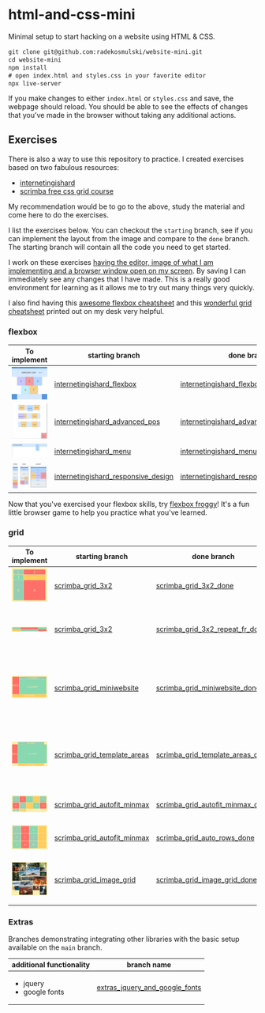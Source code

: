 # html-and-css-mini

Minimal setup to start hacking on a website using HTML & CSS.

```
git clone git@github.com:radekosmulski/website-mini.git
cd website-mini
npm install
# open index.html and styles.css in your favorite editor
npx live-server
```

If you make changes to either `index.html` or `styles.css` and save, the webpage should reload. You should be able to see the effects of changes that you've made in the browser without taking any additional actions.

## Exercises

There is also a way to use this repository to practice. I created exercises based on two fabulous resources: 

* [internetingishard](https://www.internetingishard.com/)
* [scrimba free css grid course](https://scrimba.com/learn/R8PTE)

My recommendation would be to go to the above, study the material and come here to do the exercises.

I list the exercises below. You can checkout the `starting` branch, see if you can implement the layout from the image and compare to the `done` branch. The starting branch will contain all the code you need to get started.

I work on these exercises [having the editor, image of what I am implementing and a browser window open on my screen](https://github.com/radekosmulski/html-and-css-mini/blob/images/images/me_doing_exercises.png?raw=true). By saving I can immediately see any changes that I have made. This is a really good environment for learning as it allows me to try out many things very quickly.

I also find having this [awesome flexbox cheatsheet](https://www.alsacreations.com/xmedia/guidelines/flexbox-cheatsheet.pdf) and this [wonderful grid cheatsheet](https://github.com/alsacreations/guidelines/blob/master/grid-cheatsheet.pdf) printed out on my desk very helpful.

### flexbox

| To implement  | starting branch | done branch | learning objective |
| ------------- | ------------- | ------------- | ------------- |
| <img src="https://github.com/radekosmulski/html-and-css-mini/blob/images/images/internetigishard_flexbox.png?raw=true" width="200" /> | [internetingishard_flexbox](https://github.com/radekosmulski/html-and-css-mini/tree/internetingishard_flexbox)  | [internetingishard_flexbox_done](https://github.com/radekosmulski/html-and-css-mini/tree/internetingishard_flexbox_done) | flexbox |
| <img src="https://github.com/radekosmulski/html-and-css-mini/blob/images/images/internetingishard_advanced_pos.png?raw=true" width="200" /> | [internetingishard_advanced_pos](https://github.com/radekosmulski/html-and-css-mini/tree/internetingishard_advanced_pos) | [internetingishard_advanced_pos_done](https://github.com/radekosmulski/html-and-css-mini/tree/internetingishard_advanced_pos_done) | advanced positioning |
| <img src="https://github.com/radekosmulski/html-and-css-mini/blob/images/images/internetingishard_menu.png?raw=true" width="200" /> | [internetingishard_menu](https://github.com/radekosmulski/html-and-css-mini/tree/internetingishard_menu) | [internetingishard_menu_done](https://github.com/radekosmulski/html-and-css-mini/tree/internetingishard_menu_done) | advanced positioning |
| <img src="https://github.com/radekosmulski/html-and-css-mini/blob/images/images/internetingishard_responsive_design.png?raw=true" width="200" /> | [internetingishard_responsive_design](https://github.com/radekosmulski/html-and-css-mini/tree/internetingishard_responsive_design) | [internetingishard_responsive_design_done](https://github.com/radekosmulski/html-and-css-mini/tree/internetingishard_responsive_design_done) | responsive design |

Now that you've exercised your flexbox skills, try [flexbox froggy](https://flexboxfroggy.com/)! It's a fun little browser game to help you practice what you've learned.

### grid

| To implement  | starting branch | done branch | learning objective |
| ------------- | ------------- | ------------- | ------------- |
| <img src="https://github.com/radekosmulski/html-and-css-mini/blob/images/images/scrimba_grid_3x2.png?raw=true" width="200" /> | [scrimba_grid_3x2](https://github.com/radekosmulski/html-and-css-mini/tree/scrimba_grid_3x2)  | [scrimba_grid_3x2_done](https://github.com/radekosmulski/html-and-css-mini/tree/scrimba_grid_3x2_done) | basic grid |
| <img src="https://github.com/radekosmulski/html-and-css-mini/blob/images/images/scrimba_grid_3x2_repeat_fr.png?raw=true" width="200" /> | [scrimba_grid_3x2](https://github.com/radekosmulski/html-and-css-mini/tree/scrimba_grid_3x2)  | [scrimba_grid_3x2_repeat_fr_done](https://github.com/radekosmulski/html-and-css-mini/tree/scrimba_grid_3x2_repeat_fr_done) | <ul><li>repeat(..., ...)</li><li>grid-template</li><li>fr /auto</li><ul> |
| <img src="https://github.com/radekosmulski/html-and-css-mini/blob/images/images/scrimba_grid_miniwebsite.png?raw=true" width="200" /> | [scrimba_grid_miniwebsite](https://github.com/radekosmulski/html-and-css-mini/tree/scrimba_grid_miniwebsite)  | [scrimba_grid_miniwebsite_done](https://github.com/radekosmulski/html-and-css-mini/tree/scrimba_grid_miniwebsite_done) | <ul><li>grid-column/row-start/end</li><li>gird-row/column</li><li>span, -1</li><ul> |
| <img src="https://github.com/radekosmulski/html-and-css-mini/blob/images/images/scrimba_grid_template_areas.png?raw=true" width="200" /> | [scrimba_grid_template_areas](https://github.com/radekosmulski/html-and-css-mini/tree/scrimba_grid_template_areas)  | [scrimba_grid_template_areas_done](https://github.com/radekosmulski/html-and-css-mini/tree/scrimba_grid_template_areas_done) | <ul><li>height: 100%</li><li>grid-template-areas</li><li>grid-area</li><ul> |
| <img src="https://github.com/radekosmulski/html-and-css-mini/blob/images/images/scrimba_grid_autofit_minmax.png?raw=true" width="200" /> | [scrimba_grid_autofit_minmax](https://github.com/radekosmulski/html-and-css-mini/tree/scrimba_grid_autofit_minmax)  | [scrimba_grid_autofit_minmax_done](https://github.com/radekosmulski/html-and-css-mini/tree/scrimba_grid_autofit_minmax_done) | <ul><li>auto-fit</li><li>minmax</li><ul> |
| <img src="https://github.com/radekosmulski/html-and-css-mini/blob/images/images/scrimba_grid_auto_rows.png?raw=true" width="200" /> | [scrimba_grid_autofit_minmax](https://github.com/radekosmulski/html-and-css-mini/tree/scrimba_grid_autofit_minmax)  | [scrimba_grid_auto_rows_done](https://github.com/radekosmulski/html-and-css-mini/tree/scrimba_grid_auto_rows_done) | <ul><li>grid-auto-rows</li><ul> |
  | <img src="https://github.com/radekosmulski/html-and-css-mini/blob/images/images/scrimba_grid_image_grid.png?raw=true" width="200" /> | [scrimba_grid_image_grid](https://github.com/radekosmulski/html-and-css-mini/tree/scrimba_grid_image_grid)  | [scrimba_grid_image_grid_done](https://github.com/radekosmulski/html-and-css-mini/tree/scrimba_grid_image_grid_done) | <ul><li>grid-column</li><li>grid-row</li><li>grid-auto-flow</li><ul> |
  
  ### Extras
  
  Branches demonstrating integrating other libraries with the basic setup available on the `main` branch.
  
| additional functionality  | branch name |
| ------------- | ------------- |
| <ul><li>jquery</li><li>google fonts</li></ul> | [extras_jquery_and_google_fonts](https://github.com/radekosmulski/html-and-css-mini/tree/extras_jquery_and_google_fonts) |

